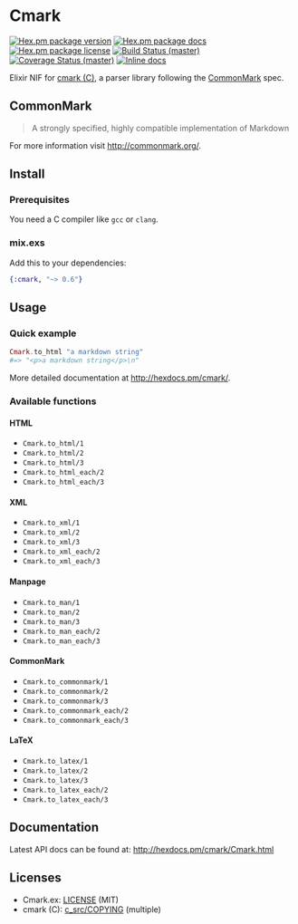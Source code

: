 # Cmark

[![Hex.pm package version](https://img.shields.io/hexpm/v/cmark.svg?style=flat-square)](https://hex.pm/packages/cmark)
[![Hex.pm package docs](https://img.shields.io/badge/hex-docs-orange.svg?style=flat-square)](http://hexdocs.pm/cmark/)
[![Hex.pm package license](https://img.shields.io/hexpm/l/cmark.svg?style=flat-square)](https://github.com/asaaki/cmark.ex/blob/master/LICENSE)
[![Build Status (master)](https://img.shields.io/travis/asaaki/cmark.ex/master.svg?style=flat-square)](https://travis-ci.org/asaaki/cmark.ex)
[![Coverage Status (master)](https://img.shields.io/coveralls/asaaki/cmark.ex/master.svg?style=flat-square)](https://coveralls.io/r/asaaki/cmark.ex)
[![Inline docs](http://inch-ci.org/github/asaaki/cmark.ex.svg?branch=master&style=flat-square)](http://inch-ci.org/github/asaaki/cmark.ex)

Elixir NIF for [cmark (C)](https://github.com/jgm/cmark), a parser library following the [CommonMark](http://commonmark.org/) spec.

## CommonMark

> A strongly specified, highly compatible implementation of Markdown

For more information visit <http://commonmark.org/>.

## Install

### Prerequisites

You need a C compiler like `gcc` or `clang`.

### mix.exs

Add this to your dependencies:

```elixir
{:cmark, "~> 0.6"}
```

## Usage

### Quick example

```elixir
Cmark.to_html "a markdown string"
#=> "<p>a markdown string</p>\n"
```

More detailed documentation at <http://hexdocs.pm/cmark/>.

### Available functions

#### HTML

- `Cmark.to_html/1`
- `Cmark.to_html/2`
- `Cmark.to_html/3`
- `Cmark.to_html_each/2`
- `Cmark.to_html_each/3`

#### XML

- `Cmark.to_xml/1`
- `Cmark.to_xml/2`
- `Cmark.to_xml/3`
- `Cmark.to_xml_each/2`
- `Cmark.to_xml_each/3`

#### Manpage

- `Cmark.to_man/1`
- `Cmark.to_man/2`
- `Cmark.to_man/3`
- `Cmark.to_man_each/2`
- `Cmark.to_man_each/3`

#### CommonMark

- `Cmark.to_commonmark/1`
- `Cmark.to_commonmark/2`
- `Cmark.to_commonmark/3`
- `Cmark.to_commonmark_each/2`
- `Cmark.to_commonmark_each/3`

#### LaTeX

- `Cmark.to_latex/1`
- `Cmark.to_latex/2`
- `Cmark.to_latex/3`
- `Cmark.to_latex_each/2`
- `Cmark.to_latex_each/3`

## Documentation

Latest API docs can be found at: <http://hexdocs.pm/cmark/Cmark.html>

## Licenses

- Cmark.ex: [LICENSE](./LICENSE) (MIT)
- cmark (C): [c_src/COPYING](./c_src/COPYING) (multiple)
